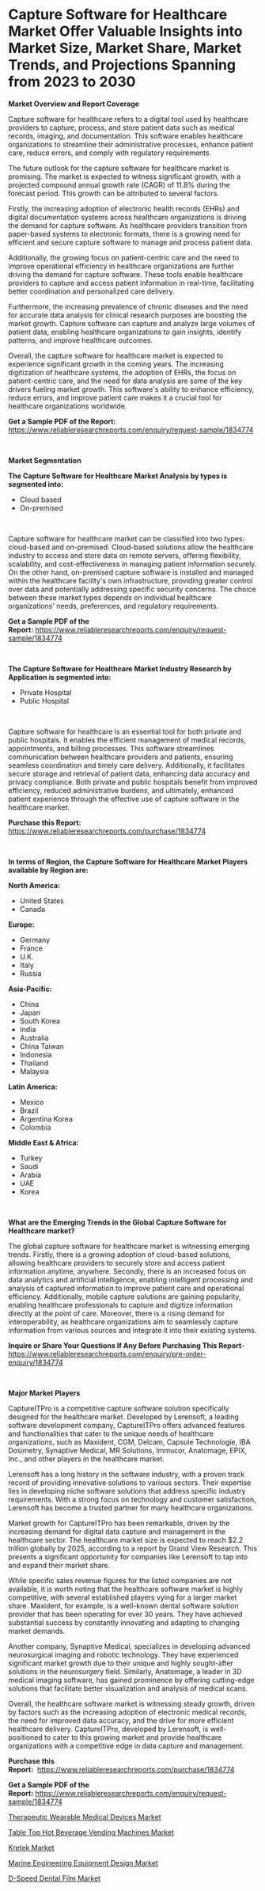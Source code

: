 <p><h1>Capture Software for Healthcare Market Offer Valuable Insights into Market Size, Market Share, Market Trends, and Projections Spanning from 2023 to 2030</h1></p><p><strong>Market Overview and Report Coverage</strong></p>
<p><p>Capture software for healthcare refers to a digital tool used by healthcare providers to capture, process, and store patient data such as medical records, imaging, and documentation. This software enables healthcare organizations to streamline their administrative processes, enhance patient care, reduce errors, and comply with regulatory requirements.</p><p>The future outlook for the capture software for healthcare market is promising. The market is expected to witness significant growth, with a projected compound annual growth rate (CAGR) of 11.8% during the forecast period. This growth can be attributed to several factors.</p><p>Firstly, the increasing adoption of electronic health records (EHRs) and digital documentation systems across healthcare organizations is driving the demand for capture software. As healthcare providers transition from paper-based systems to electronic formats, there is a growing need for efficient and secure capture software to manage and process patient data.</p><p>Additionally, the growing focus on patient-centric care and the need to improve operational efficiency in healthcare organizations are further driving the demand for capture software. These tools enable healthcare providers to capture and access patient information in real-time, facilitating better coordination and personalized care delivery.</p><p>Furthermore, the increasing prevalence of chronic diseases and the need for accurate data analysis for clinical research purposes are boosting the market growth. Capture software can capture and analyze large volumes of patient data, enabling healthcare organizations to gain insights, identify patterns, and improve healthcare outcomes.</p><p>Overall, the capture software for healthcare market is expected to experience significant growth in the coming years. The increasing digitization of healthcare systems, the adoption of EHRs, the focus on patient-centric care, and the need for data analysis are some of the key drivers fueling market growth. This software's ability to enhance efficiency, reduce errors, and improve patient care makes it a crucial tool for healthcare organizations worldwide.</p></p>
<p><strong>Get a Sample PDF of the Report:</strong> <a href="https://www.reliableresearchreports.com/enquiry/request-sample/1834774">https://www.reliableresearchreports.com/enquiry/request-sample/1834774</a></p>
<p>&nbsp;</p>
<p><strong>Market Segmentation</strong></p>
<p><strong>The Capture Software for Healthcare Market Analysis by types is segmented into:</strong></p>
<p><ul><li>Cloud based</li><li>On-premised</li></ul></p>
<p>&nbsp;</p>
<p><p>Capture software for healthcare market can be classified into two types: cloud-based and on-premised. Cloud-based solutions allow the healthcare industry to access and store data on remote servers, offering flexibility, scalability, and cost-effectiveness in managing patient information securely. On the other hand, on-premised capture software is installed and managed within the healthcare facility's own infrastructure, providing greater control over data and potentially addressing specific security concerns. The choice between these market types depends on individual healthcare organizations' needs, preferences, and regulatory requirements.</p></p>
<p><strong>Get a Sample PDF of the Report:</strong>&nbsp;<a href="https://www.reliableresearchreports.com/enquiry/request-sample/1834774">https://www.reliableresearchreports.com/enquiry/request-sample/1834774</a></p>
<p>&nbsp;</p>
<p><strong>The Capture Software for Healthcare Market Industry Research by Application is segmented into:</strong></p>
<p><ul><li>Private Hospital</li><li>Public Hospital</li></ul></p>
<p>&nbsp;</p>
<p><p>Capture software for healthcare is an essential tool for both private and public hospitals. It enables the efficient management of medical records, appointments, and billing processes. This software streamlines communication between healthcare providers and patients, ensuring seamless coordination and timely care delivery. Additionally, it facilitates secure storage and retrieval of patient data, enhancing data accuracy and privacy compliance. Both private and public hospitals benefit from improved efficiency, reduced administrative burdens, and ultimately, enhanced patient experience through the effective use of capture software in the healthcare market.</p></p>
<p><strong>Purchase this Report:</strong>&nbsp; <a href="https://www.reliableresearchreports.com/purchase/1834774">https://www.reliableresearchreports.com/purchase/1834774</a></p>
<p>&nbsp;</p>
<p><strong>In terms of Region, the Capture Software for Healthcare Market Players available by Region are:</strong></p>
<p>
    <p> <strong> North America: </strong>
        <ul>
            <li>United States</li>
            <li>Canada</li>
        </ul>
        </p> 
    <p> <strong> Europe: </strong>
        <ul>
            <li>Germany</li>
            <li>France</li>
            <li>U.K.</li>
            <li>Italy</li>
            <li>Russia</li>
        </ul>
        </p> 
    <p> <strong> Asia-Pacific: </strong>
        <ul>
            <li>China</li>
            <li>Japan</li>
            <li>South Korea</li>
            <li>India</li>
            <li>Australia</li>
            <li>China Taiwan</li>
            <li>Indonesia</li>
            <li>Thailand</li>
            <li>Malaysia</li>
        </ul>
        </p> 
    <p> <strong> Latin America: </strong>
        <ul>
            <li>Mexico</li>
            <li>Brazil</li>
            <li>Argentina Korea</li>
            <li>Colombia</li>
        </ul>
        </p> 
    <p> <strong> Middle East & Africa: </strong>
        <ul>
            <li>Turkey</li>
            <li>Saudi</li>
            <li>Arabia</li>
            <li>UAE</li>
            <li>Korea</li>
        </ul>
    </p>
    </p>
<p>&nbsp;</p>
<p><strong>What are the Emerging Trends in the Global Capture Software for Healthcare market?</strong></p>
<p><p>The global capture software for healthcare market is witnessing emerging trends. Firstly, there is a growing adoption of cloud-based solutions, allowing healthcare providers to securely store and access patient information anytime, anywhere. Secondly, there is an increased focus on data analytics and artificial intelligence, enabling intelligent processing and analysis of captured information to improve patient care and operational efficiency. Additionally, mobile capture solutions are gaining popularity, enabling healthcare professionals to capture and digitize information directly at the point of care. Moreover, there is a rising demand for interoperability, as healthcare organizations aim to seamlessly capture information from various sources and integrate it into their existing systems.</p></p>
<p><strong>Inquire or Share Your Questions If Any Before Purchasing This Report</strong>- <a href="https://www.reliableresearchreports.com/enquiry/pre-order-enquiry/1834774">https://www.reliableresearchreports.com/enquiry/pre-order-enquiry/1834774</a></p>
<p>&nbsp;</p>
<p><strong>Major Market Players</strong></p>
<p><p>CaptureITPro is a competitive capture software solution specifically designed for the healthcare market. Developed by Lerensoft, a leading software development company, CaptureITPro offers advanced features and functionalities that cater to the unique needs of healthcare organizations, such as Maxident, CGM, Delcam, Capsule Technologie, IBA Dosimetry, Synaptive Medical, MR Solutions, Immucor, Anatomage, EPIX, Inc., and other players in the healthcare market.</p><p>Lerensoft has a long history in the software industry, with a proven track record of providing innovative solutions to various sectors. Their expertise lies in developing niche software solutions that address specific industry requirements. With a strong focus on technology and customer satisfaction, Lerensoft has become a trusted partner for many healthcare organizations.</p><p>Market growth for CaptureITPro has been remarkable, driven by the increasing demand for digital data capture and management in the healthcare sector. The healthcare market size is expected to reach $2.2 trillion globally by 2025, according to a report by Grand View Research. This presents a significant opportunity for companies like Lerensoft to tap into and expand their market share.</p><p>While specific sales revenue figures for the listed companies are not available, it is worth noting that the healthcare software market is highly competitive, with several established players vying for a larger market share. Maxident, for example, is a well-known dental software solution provider that has been operating for over 30 years. They have achieved substantial success by constantly innovating and adapting to changing market demands.</p><p>Another company, Synaptive Medical, specializes in developing advanced neurosurgical imaging and robotic technology. They have experienced significant market growth due to their unique and highly sought-after solutions in the neurosurgery field. Similarly, Anatomage, a leader in 3D medical imaging software, has gained prominence by offering cutting-edge solutions that facilitate better visualization and analysis of medical scans.</p><p>Overall, the healthcare software market is witnessing steady growth, driven by factors such as the increasing adoption of electronic medical records, the need for improved data accuracy, and the drive for more efficient healthcare delivery. CaptureITPro, developed by Lerensoft, is well-positioned to cater to this growing market and provide healthcare organizations with a competitive edge in data capture and management.</p></p>
<p><strong>Purchase this Report:</strong>&nbsp;&nbsp;<a href="https://www.reliableresearchreports.com/purchase/1834774">https://www.reliableresearchreports.com/purchase/1834774</a></p>
<p></p>
<p><strong>Get a Sample PDF of the Report:</strong>&nbsp;<a href="https://www.reliableresearchreports.com/enquiry/request-sample/1834774">https://www.reliableresearchreports.com/enquiry/request-sample/1834774</a></p>
<p><p><a href="https://medium.com/@angelaarnold1941/therapeutic-wearable-medical-devices-market-furnishes-information-on-market-share-market-trends-65dd75efbc93">Therapeutic Wearable Medical Devices Market</a></p><p><a href="https://github.com/Krish2023na/Market-Research-Report-List-1/blob/main/table-top-hot-beverage-vending-machines-market.md">Table Top Hot Beverage Vending Machines Market</a></p><p><a href="https://www.linkedin.com/pulse/kretek-market-share-amp-new-trends-analysis-report-type/">Kretek Market</a></p><p><a href="https://medium.com/@judithhoffman05/marine-engineering-equipment-design-market-research-report-its-history-and-forecast-2023-to-2030-307c6f96054e">Marine Engineering Equipment Design Market</a></p><p><a href="https://github.com/zebdakicsin/Market-Research-Report-List-1/blob/main/d-speed-dental-film-market.md">D-Speed Dental Film Market</a></p></p>